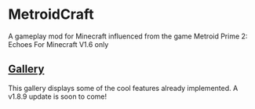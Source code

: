 # MetroidCraft
A gameplay mod for Minecraft influenced from the game Metroid Prime 2: Echoes
For Minecraft V1.6 only


## [Gallery](http://imgur.com/gallery/sEC3m)

This gallery displays some of the cool features already implemented. 
A v1.8.9 update is soon to come!

